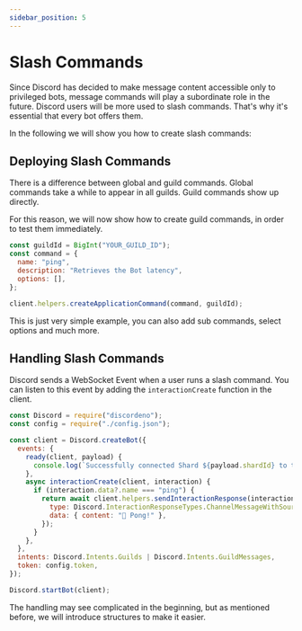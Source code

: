```yaml
---
sidebar_position: 5
---
```


# Slash Commands

Since Discord has decided to make message content accessible only to privileged bots, message commands will play a
subordinate role in the future. Discord users will be more used to slash commands. That's why it's essential that every
bot offers them.

In the following we will show you how to create slash commands:

## Deploying Slash Commands

There is a difference between global and guild commands. Global commands take a while to appear in all guilds. Guild
commands show up directly.

For this reason, we will now show how to create guild commands, in order to test them immediately.

```js
const guildId = BigInt("YOUR_GUILD_ID");
const command = {
  name: "ping",
  description: "Retrieves the Bot latency",
  options: [],
};

client.helpers.createApplicationCommand(command, guildId);
```

This is just very simple example, you can also add sub commands, select options and much more.

## Handling Slash Commands

Discord sends a WebSocket Event when a user runs a slash command. You can listen to this event by adding the
`interactionCreate` function in the client.

```js
const Discord = require("discordeno");
const config = require("./config.json");

const client = Discord.createBot({
  events: {
    ready(client, payload) {
      console.log(`Successfully connected Shard ${payload.shardId} to the gateway`);
    },
    async interactionCreate(client, interaction) {
      if (interaction.data?.name === "ping") {
        return await client.helpers.sendInteractionResponse(interaction.id, interaction.token, {
          type: Discord.InteractionResponseTypes.ChannelMessageWithSource,
          data: { content: "🏓 Pong!" },
        });
      }
    },
  },
  intents: Discord.Intents.Guilds | Discord.Intents.GuildMessages,
  token: config.token,
});

Discord.startBot(client);
```

The handling may see complicated in the beginning, but as mentioned before, we will introduce structures to make it
easier.
